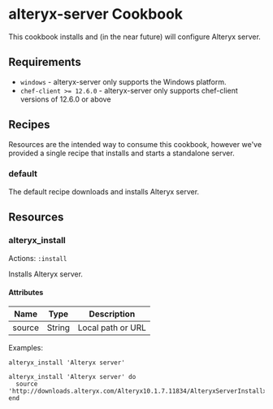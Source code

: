 alteryx-server Cookbook
================================
This cookbook installs and (in the near future) will configure Alteryx server.

Requirements
------------
- `windows` - alteryx-server only supports the Windows platform.
- `chef-client >= 12.6.0` - alteryx-server only supports chef-client versions of 12.6.0 or above

<!--
Attributes
----------
TODO: List your cookbook attributes here.

e.g.
#### cookbook-alteryx-server::default
<table>
  <tr>
    <th>Key</th>
    <th>Type</th>
    <th>Description</th>
    <th>Default</th>
  </tr>
  <tr>
    <td><tt>['cookbook-alteryx-server']['bacon']</tt></td>
    <td>Boolean</td>
    <td>whether to include bacon</td>
    <td><tt>true</tt></td>
  </tr>
</table>


Usage
-----
### cookbook-alteryx-server::default

Just include `cookbook-alteryx-server` in your node's `run_list`:

```json
{
  "name":"my_node",
  "run_list": [
    "recipe[cookbook-alteryx-server]"
  ]
}
```
-->

Recipes
-------
Resources are the intended way to consume this cookbook, however we've provided a single recipe that installs and starts a standalone server.

### default

The default recipe downloads and installs Alteryx server.

Resources
---------

### alteryx_install
Actions: `:install`

Installs Alteryx server.

#### Attributes
|Name  |Type  |Description|
|------|------|-----------|
|source|String|Local path or URL|

Examples:

```
alteryx_install 'Alteryx server'
```

```
alteryx_install 'Alteryx server' do
  source 'http://downloads.alteryx.com/Alteryx10.1.7.11834/AlteryxServerInstallx64_10.1.7.11834.exe'
end
```

<!--
License and Authors
-------------------
Authors: TODO: List authors
-->
